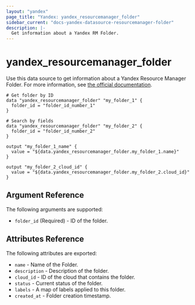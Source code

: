 ```yaml
---
layout: "yandex"
page_title: "Yandex: yandex_resourcemanager_folder"
sidebar_current: "docs-yandex-datasource-resourcemanager-folder"
description: |-
  Get information about a Yandex RM Folder.
---
```


# yandex\_resourcemanager\_folder

Use this data source to get information about a Yandex Resource Manager Folder. For more information, see
[the official documentation](https://cloud.yandex.ru/docs/resource-manager/concepts/resources-hierarchy#folder).

```hcl
# Get folder by ID
data "yandex_resourcemanager_folder" "my_folder_1" {
  folder_id = "folder_id_number_1"
}

# Search by fields
data "yandex_resourcemanager_folder" "my_folder_2" {
  folder_id = "folder_id_number_2"
}

output "my_folder_1_name" {
  value = "${data.yandex_resourcemanager_folder.my_folder_1.name}"
}

output "my_folder_2_cloud_id" {
  value = "${data.yandex_resourcemanager_folder.my_folder_2.cloud_id}"
}

```

## Argument Reference

The following arguments are supported:

* `folder_id` (Required) - ID of the folder.

## Attributes Reference

The following attributes are exported:

* `name` - Name of the Folder.
* `description` - Description of the folder.
* `cloud_id` - ID of the cloud that contains the folder.
* `status` - Current status of the folder.
* `labels` - A map of labels applied to this folder.
* `created_at` - Folder creation timestamp.

[Folder]: https://cloud.yandex.com/docs/resource-manager/concepts/resources-hierarchy#folder
